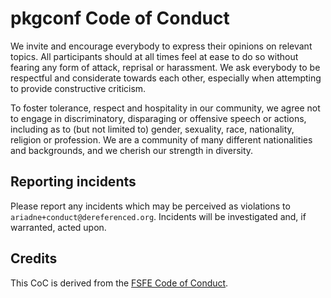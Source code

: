 # pkgconf Code of Conduct

We invite and encourage everybody to express their opinions on relevant
topics.  All participants should at all times feel at ease to do so without
fearing any form of attack, reprisal or harassment.  We ask everybody to be
respectful and considerate towards each other, especially when attempting
to provide constructive criticism.

To foster tolerance, respect and hospitality in our community, we agree not
to engage in discriminatory, disparaging or offensive speech or actions,
including as to (but not limited to) gender, sexuality, race, nationality,
religion or profession. We are a community of many different nationalities
and backgrounds, and we cherish our strength in diversity. 


## Reporting incidents

Please report any incidents which may be perceived as violations to
`ariadne+conduct@dereferenced.org`.  Incidents will be investigated and,
if warranted, acted upon.


## Credits

This CoC is derived from the [FSFE Code of Conduct][fsfe-coc].

   [fsfe-coc]: https://fsfe.org/about/codeofconduct.en.html
